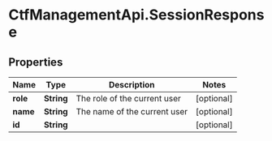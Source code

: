 # CtfManagementApi.SessionResponse

## Properties
Name | Type | Description | Notes
------------ | ------------- | ------------- | -------------
**role** | **String** | The role of the current user | [optional] 
**name** | **String** | The name of the current user | [optional] 
**id** | **String** |  | [optional] 
